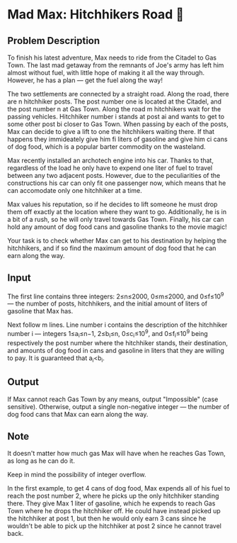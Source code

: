 # Mad Max: Hitchhikers Road :red_car:

## Problem Description

To finish his latest adventure, Max needs to ride from the Citadel to Gas Town. The last mad getaway from the remnants of Joe's army has left him almost without fuel, with little hope of making it all the way through. However, he has a plan — get the fuel along the way!

The two settlements are connected by a straight road. Along the road, there are n
 hitchhiker posts. The post number one is located at the Citadel, and the post number n
 at Gas Town. Along the road m
 hitchhikers wait for the passing vehicles. Hitchhiker number i
 stands at post ai
 and wants to get to some other post bi
 closer to Gas Town. When passing by each of the posts, Max can decide to give a lift to one the hitchhikers waiting there. If that happens they immideately give him fi
 liters of gasoline and give him ci
 cans of dog food, which is a popular barter commodity on the wasteland.

Max recently installed an archotech engine into his car. Thanks to that, regardless of the load he only have to expend one liter of fuel to travel between any two adjacent posts. However, due to the peculiarities of the constructions his car can only fit one passenger now, which means that he can accomodate only one hitchhiker at a time.

Max values his reputation, so if he decides to lift someone he must drop them off exactly at the location where they want to go. Additionally, he is in a bit of a rush, so he will only travel towards Gas Town. Finally, his car can hold any amount of dog food cans and gasoline thanks to the movie magic!

Your task is to check whether Max can get to his destination by helping the hitchhikers, and if so find the maximum amount of dog food that he can earn along the way.

## Input

The first line contains three integers: 2≤n≤2000, 0≤m≤2000, and 0≤f≤10<sup>9</sup> — the number of posts, hitchhikers, and the initial amount of liters of gasoline that Max has.

Next follow m lines. Line number i contains the description of the hitchhiker number i — integers 1≤a<sub>i</sub>≤n−1, 2≤b<sub>i</sub>≤n, 0≤c<sub>i</sub>≤10<sup>9</sup>, and 0≤f<sub>i</sub>≤10<sup>9</sup> being respectively the post number where the hitchhiker stands, their destination, and amounts of dog food in cans and gasoline in liters that they are willing to pay. It is guaranteed that a<sub>i</sub><b<sub>i</sub>.

## Output

If Max cannot reach Gas Town by any means, output "Impossible" (case sensitive). Otherwise, output a single non-negative integer — the number of dog food cans that Max can earn along the way.

## Note
It doesn't matter how much gas Max will have when he reaches Gas Town, as long as he can do it.

Keep in mind the possibility of integer overflow.

In the first example, to get 4 cans of dog food, Max expends all of his fuel to reach the post number 2, where he picks up the only hitchhiker standing there. They give Max 1 liter of gasoline, which he expends to reach Gas Town where he drops the hitchhiker off. He could have instead picked up the hitchhiker at post 1, but then he would only earn 3 cans since he wouldn't be able to pick up the hitchhiker at post 2 since he cannot travel back.
